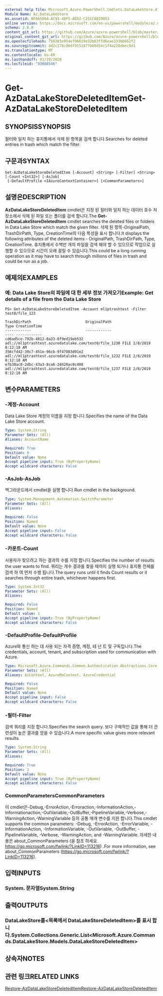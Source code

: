 ```yaml
---
external help file: Microsoft.Azure.PowerShell.Cmdlets.DataLakeStore.dll-Help.xml
Module Name: Az.DataLakeStore
ms.assetid: BF0A5D64-AC93-48F5-AED2-C21CC8829053
online version: https://docs.microsoft.com/en-us/powershell/module/az.datalakestore/get-azdatalakestoredeleteditem
schema: 2.0.0
content_git_url: https://github.com/Azure/azure-powershell/blob/master/src/DataLakeStore/DataLakeStore/help/Get-AzDataLakeStoreDeletedItem.md
original_content_git_url: https://github.com/Azure/azure-powershell/blob/master/src/DataLakeStore/DataLakeStore/help/Get-AzDataLakeStoreDeletedItem.md
ms.openlocfilehash: 750203e954ef96619e32b63ffd6eae333bb852f2
ms.sourcegitcommit: 4d2c178cd6df9151877b08d54c1f4a228dbec9d1
ms.translationtype: MT
ms.contentlocale: ko-KR
ms.lasthandoff: 01/29/2020
ms.locfileid: "93868546"
---
```

# <span data-ttu-id="3340d-101">Get-AzDataLakeStoreDeletedItem</span><span class="sxs-lookup"><span data-stu-id="3340d-101">Get-AzDataLakeStoreDeletedItem</span></span>

## <span data-ttu-id="3340d-102">SYNOPSIS</span><span class="sxs-lookup"><span data-stu-id="3340d-102">SYNOPSIS</span></span>
<span data-ttu-id="3340d-103">필터와 일치 하는 휴지통에서 삭제 된 항목을 검색 합니다.</span><span class="sxs-lookup"><span data-stu-id="3340d-103">Searches for deleted entries in trash which match the filter.</span></span>

## <span data-ttu-id="3340d-104">구문과</span><span class="sxs-lookup"><span data-stu-id="3340d-104">SYNTAX</span></span>

```
Get-AzDataLakeStoreDeletedItem [-Account] <String> [-Filter] <String> [-Count <Int32>] [-AsJob]
 [-DefaultProfile <IAzureContextContainer>] [<CommonParameters>]
```

## <span data-ttu-id="3340d-105">설명은</span><span class="sxs-lookup"><span data-stu-id="3340d-105">DESCRIPTION</span></span>
<span data-ttu-id="3340d-106">**AzDataLakeStoreDeletedItem** cmdlet은 지정 된 필터와 일치 하는 데이터 호수 저장소에서 삭제 된 파일 또는 폴더를 검색 합니다.</span><span class="sxs-lookup"><span data-stu-id="3340d-106">The **Get-AzDataLakeStoreDeletedItem** cmdlet searches the deleted files or folders in Data Lake Store which match the given filter.</span></span>
<span data-ttu-id="3340d-107">삭제 된 항목-OriginalPath, TrashDirPath, Type, CreationTime의 다음 특성을 표시 합니다.</span><span class="sxs-lookup"><span data-stu-id="3340d-107">It displays the following attributes of the deleted items - OriginalPath, TrashDirPath, Type, CreationTime.</span></span>
<span data-ttu-id="3340d-108">휴지통에서 수백만 개의 파일을 검색 해야 할 수 있으므로 작업으로 실행할 수 있으므로 시간이 오래 걸릴 수 있습니다.</span><span class="sxs-lookup"><span data-stu-id="3340d-108">This could be a long running operation as it may have to search through millions of files in trash and could be run as a job.</span></span>

## <span data-ttu-id="3340d-109">예제의</span><span class="sxs-lookup"><span data-stu-id="3340d-109">EXAMPLES</span></span>

### <span data-ttu-id="3340d-110">예: Data Lake Store의 파일에 대 한 세부 정보 가져오기</span><span class="sxs-lookup"><span data-stu-id="3340d-110">Example: Get details of a file from the Data Lake Store</span></span>
```
PS> Get-AzDataLakeStoreDeletedItem -Account ml1ptrashtest -Filter test0/file_123

TrashDirPath                         OriginalPath                                          Type CreationTime
------------                         ------------                                          ---- ------------
cd6ad5ce-792b-4812-8a33-8f9ed19eb532 adl://ml1ptrashtest.azuredatalake.com/test0/file_1230 FILE 2/8/2019 8:12:18 AM
356cfd42-39c7-451e-96cb-9f47883d91e2 adl://ml1ptrashtest.azuredatalake.com/test0/file_1232 FILE 2/8/2019 8:12:18 AM
e7b30ac8-2dbc-43a3-8ca6-2d420ac0c488 adl://ml1ptrashtest.azuredatalake.com/test0/file_1237 FILE 2/8/2019 8:12:18 AM
```

## <span data-ttu-id="3340d-111">변수</span><span class="sxs-lookup"><span data-stu-id="3340d-111">PARAMETERS</span></span>

### <span data-ttu-id="3340d-112">-계정</span><span class="sxs-lookup"><span data-stu-id="3340d-112">-Account</span></span>
<span data-ttu-id="3340d-113">Data Lake Store 계정의 이름을 지정 합니다.</span><span class="sxs-lookup"><span data-stu-id="3340d-113">Specifies the name of the Data Lake Store account.</span></span>

```yaml
Type: System.String
Parameter Sets: (All)
Aliases: AccountName

Required: True
Position: 0
Default value: None
Accept pipeline input: True (ByPropertyName)
Accept wildcard characters: False
```

### <span data-ttu-id="3340d-114">-AsJob</span><span class="sxs-lookup"><span data-stu-id="3340d-114">-AsJob</span></span>
<span data-ttu-id="3340d-115">백그라운드에서 cmdlet을 실행 합니다.</span><span class="sxs-lookup"><span data-stu-id="3340d-115">Run cmdlet in the background.</span></span>

```yaml
Type: System.Management.Automation.SwitchParameter
Parameter Sets: (All)
Aliases:

Required: False
Position: Named
Default value: None
Accept pipeline input: False
Accept wildcard characters: False
```

### <span data-ttu-id="3340d-116">-카운트</span><span class="sxs-lookup"><span data-stu-id="3340d-116">-Count</span></span>
<span data-ttu-id="3340d-117">사용자가 찾으려고 하는 결과의 수를 지정 합니다.</span><span class="sxs-lookup"><span data-stu-id="3340d-117">Specifies the number of results the user wants to find.</span></span> <span data-ttu-id="3340d-118">쿼리는 개수 결과를 찾을 때까지 실행 되거나 휴지통 전체를 검색 하 여 먼저 수행 됩니다.</span><span class="sxs-lookup"><span data-stu-id="3340d-118">The query runs until it finds Count results or it searches through entire trash, whichever happens first.</span></span>

```yaml
Type: System.Int32
Parameter Sets: (All)
Aliases:

Required: False
Position: Named
Default value: 1
Accept pipeline input: True (ByPropertyName)
Accept wildcard characters: False
```

### <span data-ttu-id="3340d-119">-DefaultProfile</span><span class="sxs-lookup"><span data-stu-id="3340d-119">-DefaultProfile</span></span>
<span data-ttu-id="3340d-120">Azure와 통신 하는 데 사용 되는 자격 증명, 계정, 테 넌 트 및 구독입니다.</span><span class="sxs-lookup"><span data-stu-id="3340d-120">The credentials, account, tenant, and subscription used for communication with Azure.</span></span>

```yaml
Type: Microsoft.Azure.Commands.Common.Authentication.Abstractions.Core.IAzureContextContainer
Parameter Sets: (All)
Aliases: AzContext, AzureRmContext, AzureCredential

Required: False
Position: Named
Default value: None
Accept pipeline input: False
Accept wildcard characters: False
```

### <span data-ttu-id="3340d-121">-필터</span><span class="sxs-lookup"><span data-stu-id="3340d-121">-Filter</span></span>
<span data-ttu-id="3340d-122">검색 쿼리를 지정 합니다.</span><span class="sxs-lookup"><span data-stu-id="3340d-122">Specifies the search query.</span></span> <span data-ttu-id="3340d-123">보다 구체적인 값을 통해 더 관련성이 높은 결과를 얻을 수 있습니다.</span><span class="sxs-lookup"><span data-stu-id="3340d-123">A more specific value gives more relevant results.</span></span>

```yaml
Type: System.String
Parameter Sets: (All)
Aliases:

Required: True
Position: 1
Default value: None
Accept pipeline input: True (ByPropertyName)
Accept wildcard characters: False
```

### <span data-ttu-id="3340d-124">CommonParameters</span><span class="sxs-lookup"><span data-stu-id="3340d-124">CommonParameters</span></span>
<span data-ttu-id="3340d-125">이 cmdlet은-Debug,-ErrorAction,-Erroraction,-InformationAction,-Informationaction,-OutVariable,-OutBuffer,-PipelineVariable,-Verbose,-WarningAction,-WarningVariable 등의 공통 매개 변수를 지원 합니다.</span><span class="sxs-lookup"><span data-stu-id="3340d-125">This cmdlet supports the common parameters: -Debug, -ErrorAction, -ErrorVariable, -InformationAction, -InformationVariable, -OutVariable, -OutBuffer, -PipelineVariable, -Verbose, -WarningAction, and -WarningVariable.</span></span> <span data-ttu-id="3340d-126">자세한 내용은 about_CommonParameters (을 참조 하세요 https://go.microsoft.com/fwlink/?LinkID=113216) .</span><span class="sxs-lookup"><span data-stu-id="3340d-126">For more information, see about_CommonParameters (https://go.microsoft.com/fwlink/?LinkID=113216).</span></span>

## <span data-ttu-id="3340d-127">입력</span><span class="sxs-lookup"><span data-stu-id="3340d-127">INPUTS</span></span>

### <span data-ttu-id="3340d-128">System. 문자열</span><span class="sxs-lookup"><span data-stu-id="3340d-128">System.String</span></span>

## <span data-ttu-id="3340d-129">출력</span><span class="sxs-lookup"><span data-stu-id="3340d-129">OUTPUTS</span></span>

### <span data-ttu-id="3340d-130">DataLakeStore를<목록에서 DataLakeStoreDeletedItem>를 표시 합니다.</span><span class="sxs-lookup"><span data-stu-id="3340d-130">System.Collections.Generic.List<Microsoft.Azure.Commands.DataLakeStore.Models.DataLakeStoreDeletedItem></span></span>

## <span data-ttu-id="3340d-131">상속자</span><span class="sxs-lookup"><span data-stu-id="3340d-131">NOTES</span></span>

## <span data-ttu-id="3340d-132">관련 링크</span><span class="sxs-lookup"><span data-stu-id="3340d-132">RELATED LINKS</span></span>

[<span data-ttu-id="3340d-133">Restore-AzDataLakeStoreDeletedItem</span><span class="sxs-lookup"><span data-stu-id="3340d-133">Restore-AzDataLakeStoreDeletedItem</span></span>](./Restore-AzDataLakeStoreDeletedItem.md)